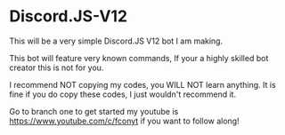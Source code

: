 # Discord.JS-V12
This will be a very simple Discord.JS V12 bot I am making. 

This bot will feature very known commands, If your a highly skilled bot creator this is not for you.

I recommend NOT copying my codes, you WILL NOT learn anything. It is fine if you do copy these codes, I just wouldn't recommend it.

Go to branch one to get started 
my youtube is https://www.youtube.com/c/fconyt if you want to follow along!
